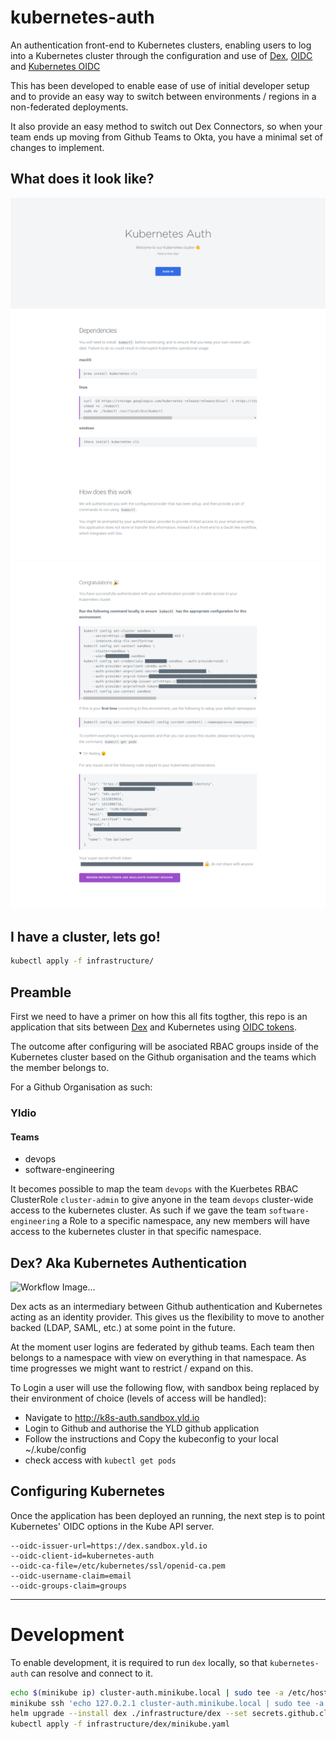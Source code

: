# kubernetes-auth

An authentication front-end to Kubernetes clusters, enabling users to log into
a Kubernetes cluster through the configuration and use of [Dex](https://github.com/coreos/dex),
[OIDC](https://github.com/coreos/dex/blob/5e34f0d1a6e22725b39f521178baac2cddd0a306/Documentation/openid-connect.md) 
and [Kubernetes OIDC](https://kubernetes.io/docs/reference/access-authn-authz/authentication/#openid-connect-tokens)

This has been developed to enable ease of use of initial developer setup and to
provide an easy way to switch between environments / regions in a non-federated
deployments.

It also provide an easy method to switch out Dex Connectors, so when your team
ends up moving from Github Teams to Okta, you have a minimal set of changes to
implement.

## What does it look like?

![Login page](./images/login.png) ![Command page](./images/commands.png)

## I have a cluster, lets go!

```bash
kubectl apply -f infrastructure/
```

## Preamble

First we need to have a primer on how this all fits togther, this repo is an application that sits between [Dex]() and Kubernetes using [OIDC tokens](https://kubernetes.io/docs/admin/authentication/#openid-connect-tokens).

The outcome after configuring will be asociated RBAC groups inside of the Kubernetes cluster based on the Github organisation and the teams which the member belongs to.

For a Github Organisation as such:

### Yldio
#### Teams
- devops
- software-engineering

It becomes possible to map the team `devops` with the Kuerbetes RBAC ClusterRole `cluster-admin` to give anyone in the team `devops` cluster-wide access to the kubernetes cluster. As such if we gave the team `software-engineering` a Role to a specific namespace, any new members will have access to the kubernetes cluster in that specific namespace.  
  

## Dex? Aka Kubernetes Authentication

![Workflow Image...](https://d33wubrfki0l68.cloudfront.net/d65bee40cabcf886c89d1015334555540d38f12e/c6a46/images/docs/admin/k8s_oidc_login.svg)

Dex acts as an intermediary between Github authentication and Kubernetes acting
as an identity provider. This gives us the flexibility to move to another backed
(LDAP, SAML, etc.) at some point in the future.

At the moment user logins are federated by github teams. Each team then belongs
to a namespace with view on everything in that namespace. As time progresses we
might want to restrict / expand on this.

To Login a user will use the following flow, with sandbox being replaced by their
environment of choice (levels of access will be handled):

- Navigate to http://k8s-auth.sandbox.yld.io
- Login to Github and authorise the YLD github application
- Follow the instructions and Copy the kubeconfig to your local ~/.kube/config
- check access with `kubectl get pods`

## Configuring Kubernetes

Once the application has been deployed an running, the next step is to point 
Kubernetes' OIDC options in the Kube API server.

```
--oidc-issuer-url=https://dex.sandbox.yld.io
--oidc-client-id=kubernetes-auth
--oidc-ca-file=/etc/kubernetes/ssl/openid-ca.pem
--oidc-username-claim=email
--oidc-groups-claim=groups
```

---

# Development

To enable development, it is required to run `dex` locally, so that `kubernetes-auth`
can resolve and connect to it.

```bash
echo $(minikube ip) cluster-auth.minikube.local | sudo tee -a /etc/hosts
minikube ssh 'echo 127.0.2.1 cluster-auth.minikube.local | sudo tee -a /etc/hosts'
helm upgrade --install dex ./infrastructure/dex --set secrets.github.client.id=abcdef --set secrets.github.client.secret=abcedf
kubectl apply -f infrastructure/dex/minikube.yaml
```
